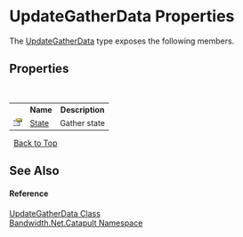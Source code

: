 ﻿# UpdateGatherData Properties
 

The <a href ="T_Bandwidth_Net_Catapult_UpdateGatherData.md">UpdateGatherData</a> type exposes the following members.


## Properties
&nbsp;<table><tr><th></th><th>Name</th><th>Description</th></tr><tr><td>![Public property](media/pubproperty.gif "Public property")</td><td><a href ="P_Bandwidth_Net_Catapult_UpdateGatherData_State.md">State</a></td><td>
Gather state</td></tr></table>&nbsp;
<a href="#updategatherdata-properties">Back to Top</a>

## See Also


#### Reference
<a href ="T_Bandwidth_Net_Catapult_UpdateGatherData.md">UpdateGatherData Class</a><br /><a href ="N_Bandwidth_Net_Catapult.md">Bandwidth.Net.Catapult Namespace</a><br />